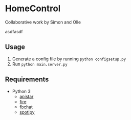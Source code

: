 # HomeControl

Collaborative work by Simon and Olle

asdfasdf

## Usage

1. Generate a config file by running `python configsetup.py`
2. Run `python main.server.py`

## Requirements
* Python 3
	* [apistar](https://github.com/encode/apistar)
	* [fire](https://github.com/google/python-fire)
	* [fbchat](https://fbchat.readthedocs.io/en/master/)
	* [spotipy](https://spotipy.readthedocs.io/en/latest/)
